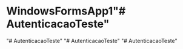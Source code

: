 # WindowsFormsApp1"# AutenticacaoTeste" 
"# AutenticacaoTeste" 
"# AutenticacaoTeste" 
"# AutenticacaoTeste" 
